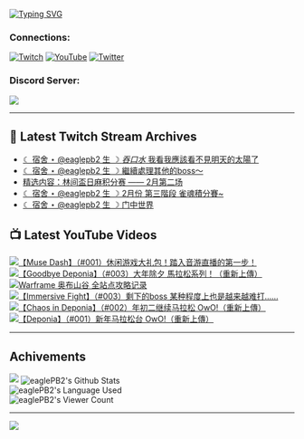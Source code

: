 <!--### Hello people, I'm EaglePB2 - The one who building something for fun 👋
Thank you for standby for this profile.   
The purpose of this profile is coming soon.   
You may come back later, as you wish if this readme.md is updated.   -->

<a href="https://git.io/typing-svg"><img src="https://readme-typing-svg.herokuapp.com?font=Fira+Code&duration=1000&pause=5000&vCenter=true&random=false&width=500&lines=%F0%9F%91%8B+Hello+Everyone%2C+I'm+EaglePB2.;%F0%9F%99%87+Thank+you+for+stopping+by+my+profile.+;%F0%9F%94%AD+%3D%3D%3D%3D+%F0%9F%94%AD;%F0%9F%91%8B+%E4%BD%A0%E5%A5%BD%EF%BC%8C%E6%AD%A1%E8%BF%8E%E4%BE%86%E5%88%B0%E6%88%91%E7%9A%84%E4%BB%A3%E7%A2%BC%E5%BA%AB%E3%80%82;%F0%9F%99%87+%E6%84%9F%E8%AC%9D%E5%89%8D%E4%BE%86%E5%8F%83%E8%A7%80%E5%B0%8F%E5%B1%8B+owo~" alt="Typing SVG" /></a>

### Connections:

[![Twitch](https://img.shields.io/badge/Twitch-9347FF?style=flat-square&logo=twitch&logoColor=white)](https://www.twitch.tv/eaglepb2)
[![YouTube](https://img.shields.io/badge/YouTube-%23FF0000.svg?style=flat-square&logo=YouTube&logoColor=white)](https://www.youtube.com/eaglepb2)
[![Twitter](https://img.shields.io/badge/Twitter-%231DA1F2.svg?style=flat-square&logo=Twitter&logoColor=white)](https://twitter.com/eaglepb2)

### Discord Server:

[![](https://invidget.switchblade.xyz/qKrub9b?theme=dark&language=ch)](https://discord.gg/qKrub9b)

---

## 👾 Latest Twitch Stream Archives
<!-- TWITCH:START -->
- [☾ 宿舍 ⋆ @eaglepb2 生 ☽ *吞口水* 我看我應該看不見明天的太陽了](https://www.twitch.tv/videos/2388076843)
- [☾ 宿舍 ⋆ @eaglepb2 生 ☽ 繼續處理其他的boss～](https://www.twitch.tv/videos/2387121800)
- [精选内容：林间盃日麻积分赛 —— 2月第二场](https://www.twitch.tv/videos/2386162978)
- [☾ 宿舍 ⋆ @eaglepb2 生 ☽ 2月份 第三階段 雀魂積分賽~](https://www.twitch.tv/videos/2385384554)
- [☾ 宿舍 ⋆ @eaglepb2 生 ☽ 门中世界](https://www.twitch.tv/videos/2385226837)
<!-- TWITCH:END -->



## 📺 Latest YouTube Videos
<!-- YOUTUBE:START -->
<!-- YOUTUBE:END -->

<!-- BEGIN YOUTUBE-CARDS -->
<a href="https://www.youtube.com/watch?v=gzC80Uu-YpQ">
  <picture>
    <source media="(prefers-color-scheme: dark)" srcset="https://ytcards.demolab.com/?id=gzC80Uu-YpQ&title=%E3%80%90Muse+Dash%E3%80%91%EF%BC%88%23001%EF%BC%89%E4%BC%91%E9%97%B2%E6%B8%B8%E6%88%8F%E5%A4%A7%E7%A4%BC%E5%8C%85%EF%BC%81%E8%B8%8F%E5%85%A5%E9%9F%B3%E6%B8%B8%E7%9B%B4%E6%92%AD%E7%9A%84%E7%AC%AC%E4%B8%80%E6%AD%A5%EF%BC%81&lang=zh&timestamp=1740395082&background_color=%230d1117&title_color=%23ffffff&stats_color=%23dedede&max_title_lines=1&width=250&border_radius=5&duration=23114">
    <img src="https://ytcards.demolab.com/?id=gzC80Uu-YpQ&title=%E3%80%90Muse+Dash%E3%80%91%EF%BC%88%23001%EF%BC%89%E4%BC%91%E9%97%B2%E6%B8%B8%E6%88%8F%E5%A4%A7%E7%A4%BC%E5%8C%85%EF%BC%81%E8%B8%8F%E5%85%A5%E9%9F%B3%E6%B8%B8%E7%9B%B4%E6%92%AD%E7%9A%84%E7%AC%AC%E4%B8%80%E6%AD%A5%EF%BC%81&lang=zh&timestamp=1740395082&background_color=%23ffffff&title_color=%2324292f&stats_color=%2357606a&max_title_lines=1&width=250&border_radius=5&duration=23114" alt="【Muse Dash】（#001）休闲游戏大礼包！踏入音游直播的第一步！" title="【Muse Dash】（#001）休闲游戏大礼包！踏入音游直播的第一步！">
  </picture>
</a>
<a href="https://www.youtube.com/watch?v=tGlxlROds6Y">
  <picture>
    <source media="(prefers-color-scheme: dark)" srcset="https://ytcards.demolab.com/?id=tGlxlROds6Y&title=%E3%80%90Goodbye+Deponia%E3%80%91%EF%BC%88%23003%EF%BC%89%E5%A4%A7%E5%B9%B4%E9%99%A4%E5%A4%95+%E9%A6%AC%E6%8B%89%E6%9D%BE%E7%B3%BB%E5%88%97%EF%BC%81%EF%BC%88%E9%87%8D%E6%96%B0%E4%B8%8A%E5%82%B3%EF%BC%89&lang=zh&timestamp=1740287136&background_color=%230d1117&title_color=%23ffffff&stats_color=%23dedede&max_title_lines=1&width=250&border_radius=5&duration=42799">
    <img src="https://ytcards.demolab.com/?id=tGlxlROds6Y&title=%E3%80%90Goodbye+Deponia%E3%80%91%EF%BC%88%23003%EF%BC%89%E5%A4%A7%E5%B9%B4%E9%99%A4%E5%A4%95+%E9%A6%AC%E6%8B%89%E6%9D%BE%E7%B3%BB%E5%88%97%EF%BC%81%EF%BC%88%E9%87%8D%E6%96%B0%E4%B8%8A%E5%82%B3%EF%BC%89&lang=zh&timestamp=1740287136&background_color=%23ffffff&title_color=%2324292f&stats_color=%2357606a&max_title_lines=1&width=250&border_radius=5&duration=42799" alt="【Goodbye Deponia】（#003）大年除夕 馬拉松系列！（重新上傳）" title="【Goodbye Deponia】（#003）大年除夕 馬拉松系列！（重新上傳）">
  </picture>
</a>
<a href="https://www.youtube.com/watch?v=4Cr66Z1nqg4">
  <picture>
    <source media="(prefers-color-scheme: dark)" srcset="https://ytcards.demolab.com/?id=4Cr66Z1nqg4&title=Warframe+%E5%A5%A5%E5%B8%83%E5%B1%B1%E8%B0%B7+%E5%85%A8%E7%AB%99%E7%82%B9%E6%94%BB%E7%95%A5%E8%AE%B0%E5%BD%95&lang=zh&timestamp=1740275748&background_color=%230d1117&title_color=%23ffffff&stats_color=%23dedede&max_title_lines=1&width=250&border_radius=5&duration=1767">
    <img src="https://ytcards.demolab.com/?id=4Cr66Z1nqg4&title=Warframe+%E5%A5%A5%E5%B8%83%E5%B1%B1%E8%B0%B7+%E5%85%A8%E7%AB%99%E7%82%B9%E6%94%BB%E7%95%A5%E8%AE%B0%E5%BD%95&lang=zh&timestamp=1740275748&background_color=%23ffffff&title_color=%2324292f&stats_color=%2357606a&max_title_lines=1&width=250&border_radius=5&duration=1767" alt="Warframe 奥布山谷 全站点攻略记录" title="Warframe 奥布山谷 全站点攻略记录">
  </picture>
</a>
<a href="https://www.youtube.com/watch?v=qOdtmCG58wc">
  <picture>
    <source media="(prefers-color-scheme: dark)" srcset="https://ytcards.demolab.com/?id=qOdtmCG58wc&title=%E3%80%90Immersive+Fight%E3%80%91%EF%BC%88%23003%EF%BC%89%E5%89%A9%E4%B8%8B%E7%9A%84boss+%E6%9F%90%E7%A7%8D%E7%A8%8B%E5%BA%A6%E4%B8%8A%E4%B9%9F%E6%98%AF%E8%B6%8A%E6%9D%A5%E8%B6%8A%E9%9A%BE%E6%89%93%E2%80%A6%E2%80%A6&lang=zh&timestamp=1740215380&background_color=%230d1117&title_color=%23ffffff&stats_color=%23dedede&max_title_lines=1&width=250&border_radius=5&duration=13154">
    <img src="https://ytcards.demolab.com/?id=qOdtmCG58wc&title=%E3%80%90Immersive+Fight%E3%80%91%EF%BC%88%23003%EF%BC%89%E5%89%A9%E4%B8%8B%E7%9A%84boss+%E6%9F%90%E7%A7%8D%E7%A8%8B%E5%BA%A6%E4%B8%8A%E4%B9%9F%E6%98%AF%E8%B6%8A%E6%9D%A5%E8%B6%8A%E9%9A%BE%E6%89%93%E2%80%A6%E2%80%A6&lang=zh&timestamp=1740215380&background_color=%23ffffff&title_color=%2324292f&stats_color=%2357606a&max_title_lines=1&width=250&border_radius=5&duration=13154" alt="【Immersive Fight】（#003）剩下的boss 某种程度上也是越来越难打……" title="【Immersive Fight】（#003）剩下的boss 某种程度上也是越来越难打……">
  </picture>
</a>
<a href="https://www.youtube.com/watch?v=MnhUGAZQIzA">
  <picture>
    <source media="(prefers-color-scheme: dark)" srcset="https://ytcards.demolab.com/?id=MnhUGAZQIzA&title=%E3%80%90Chaos+in+Deponia%E3%80%91%EF%BC%88%23002%EF%BC%89%E5%B9%B4%E5%88%9D%E4%BA%8C%E7%BB%A7%E7%BB%AD%E9%A9%AC%E6%8B%89%E6%9D%BE+OwO%21%EF%BC%88%E9%87%8D%E6%96%B0%E4%B8%8A%E5%82%B3%EF%BC%89&lang=zh&timestamp=1740197045&background_color=%230d1117&title_color=%23ffffff&stats_color=%23dedede&max_title_lines=1&width=250&border_radius=5&duration=42477">
    <img src="https://ytcards.demolab.com/?id=MnhUGAZQIzA&title=%E3%80%90Chaos+in+Deponia%E3%80%91%EF%BC%88%23002%EF%BC%89%E5%B9%B4%E5%88%9D%E4%BA%8C%E7%BB%A7%E7%BB%AD%E9%A9%AC%E6%8B%89%E6%9D%BE+OwO%21%EF%BC%88%E9%87%8D%E6%96%B0%E4%B8%8A%E5%82%B3%EF%BC%89&lang=zh&timestamp=1740197045&background_color=%23ffffff&title_color=%2324292f&stats_color=%2357606a&max_title_lines=1&width=250&border_radius=5&duration=42477" alt="【Chaos in Deponia】（#002）年初二继续马拉松 OwO!（重新上傳）" title="【Chaos in Deponia】（#002）年初二继续马拉松 OwO!（重新上傳）">
  </picture>
</a>
<a href="https://www.youtube.com/watch?v=1YqMWjVEOiQ">
  <picture>
    <source media="(prefers-color-scheme: dark)" srcset="https://ytcards.demolab.com/?id=1YqMWjVEOiQ&title=%E3%80%90Deponia%E3%80%91%EF%BC%88%23001%EF%BC%89%E6%96%B0%E5%B9%B4%E9%A9%AC%E6%8B%89%E6%9D%BE%E5%8F%B0+OwO%21%EF%BC%88%E9%87%8D%E6%96%B0%E4%B8%8A%E5%82%B3%EF%BC%89&lang=zh&timestamp=1740111966&background_color=%230d1117&title_color=%23ffffff&stats_color=%23dedede&max_title_lines=1&width=250&border_radius=5&duration=42768">
    <img src="https://ytcards.demolab.com/?id=1YqMWjVEOiQ&title=%E3%80%90Deponia%E3%80%91%EF%BC%88%23001%EF%BC%89%E6%96%B0%E5%B9%B4%E9%A9%AC%E6%8B%89%E6%9D%BE%E5%8F%B0+OwO%21%EF%BC%88%E9%87%8D%E6%96%B0%E4%B8%8A%E5%82%B3%EF%BC%89&lang=zh&timestamp=1740111966&background_color=%23ffffff&title_color=%2324292f&stats_color=%2357606a&max_title_lines=1&width=250&border_radius=5&duration=42768" alt="【Deponia】（#001）新年马拉松台 OwO!（重新上傳）" title="【Deponia】（#001）新年马拉松台 OwO!（重新上傳）">
  </picture>
</a>
<!-- END YOUTUBE-CARDS -->

---

## Achivements
[![](https://github-profile-trophy.vercel.app/?username=eaglepb2&theme=monokai&no-bg=true&&title=Repositories,Issues,Commit,MultiLanguage)](https://github.com/anuraghazra/github-readme-stats)
<img align="center" alt="eaglePB2's Github Stats" src="https://github-readme-stats.vercel.app/api?username=eaglePB2&show_icons=true&hide_border=true&theme=merko" />
<br>
<img align="center" alt="eaglePB2's Language Used" src="https://github-readme-stats.vercel.app/api/top-langs/?username=eaglePB2&show_icons=true&hide_border=true&theme=merko&layout=compact&langs_count=8" />
<br>
<img align="center" alt="eaglePB2's Viewer Count" src="https://visitcount.itsvg.in/api?id=eaglepb2&label=Profile%20Views&color=3&icon=5&pretty=true" />

<hr>

<!-- RANDOMQUOTE:START -->
![](https://quotes-github-readme.vercel.app/api?type=horizontal&theme=merko)
<!-- RANDOMQUOTE:END -->


<!--
       _____   _   _   _____       _____   _   _   ____   
      |_   _| | | | | |  ___|     |  ___| | \ | | |  _  \  
        | |   | |_| | | |___      | |___  |  \| | | | | | 
        | |   |  _  | |  ___|     |  ___| |     | | | | | 
        | |   | | | | | |___      | |___  | |\  | | |_| | 
        |_|   |_| |_| |_____|     |_____| |_| \_| |____ / 
      
-->

